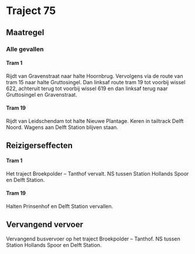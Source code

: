 # Traject 75
## Maatregel
### Alle gevallen

#### Tram 1
Rijdt van Gravenstraat naar halte Hoornbrug. Vervolgens via de route van tram 15 naar halte Gruttosingel. Dan linksaf route tram 19 tot voorbij wissel 622, achteruit terug tot voorbij wissel 619 en dan linksaf terug naar Gruttosingel en Gravenstraat.

#### Tram 19
Rijdt van Leidschendam tot halte Nieuwe Plantage. Keren in tailtrack Delft Noord.
Wagens aan Delft Station blijven staan.

## Reizigerseffecten

#### Tram 1
Het traject Broekpolder – Tanthof vervalt.
NS tussen Station Hollands Spoor en Delft Station.

#### Tram 19
Halten Prinsenhof en Delft Station vervallen.

## Vervangend vervoer
Vervangend busvervoer op het traject Broekpolder – Tanthof.
NS tussen Station Hollands Spoor en Delft Station.
